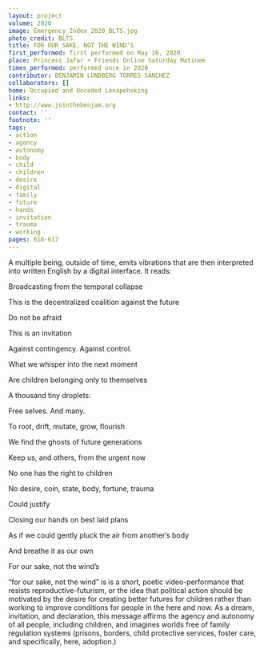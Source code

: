 ```yaml
---
layout: project
volume: 2020
image: Emergency_Index_2020_BLTS.jpg
photo_credit: BLTS
title: FOR OUR SAKE, NOT THE WIND’S
first_performed: first performed on May 16, 2020
place: Princess Jafar + Friends Online Saturday Matinee
times_performed: performed once in 2020
contributor: BENJAMIN LUNDBERG TORRES SÁNCHEZ
collaborators: []
home: Occupied and Unceded Lenapehoking
links:
- http://www.jointhebenjam.org
contact: ''
footnote: ''
tags:
- action
- agency
- autonomy
- body
- child
- children
- desire
- digital
- family
- future
- hands
- invitation
- trauma
- working
pages: 616-617
---
```

A multiple being, outside of time, emits vibrations that are then interpreted into written English by a digital interface. It reads: 

Broadcasting from the temporal collapse

This is the decentralized coalition against the future

Do not be afraid

This is an invitation

Against contingency. Against control.

What we whisper into the next moment

Are children           belonging only to themselves

A thousand tiny droplets:

Free selves. And many.

To root, drift, mutate, grow, flourish

We find the ghosts of future generations

Keep us, and others, from the urgent now

No one has the right to children

No desire, coin, state, body, fortune, trauma

Could justify

Closing our hands on best laid plans

As if we could gently pluck the air from another’s body

And breathe it as our own

For our sake, not the wind’s

“for our sake, not the wind” is is a short, poetic video-performance that resists reproductive-futurism, or the idea that political action should be motivated by the desire for creating better futures for children rather than working to improve conditions for people in the here and now. As a dream, invitation, and declaration, this message affirms the agency and autonomy of all people, including children, and imagines worlds free of family regulation systems (prisons, borders, child protective services, foster care, and specifically, here, adoption.)  